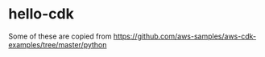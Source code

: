 # hello-cdk

Some of these are copied from https://github.com/aws-samples/aws-cdk-examples/tree/master/python
